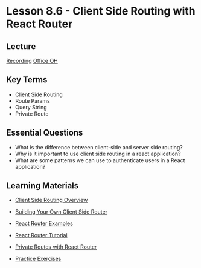 # Lesson 8.6 -  Client Side Routing with React Router

## Lecture
[Recording](https://us02web.zoom.us/rec/play/d3bJZLCT2SvjkDKtpSIuzx4JomhiC223GysmNEW7aK8LHTSMphQXYpEpNlXHeU91VEwEwgtPYuMitPZ9.v3NylUaJZtohZsiN?continueMode=true&_x_zm_rtaid=v40B_g2uRsShDc-sv-njhg.1617231538871.3e6a4d7a401f38b4cc2b99247c9a8d98&_x_zm_rhtaid=568)
[Office OH](https://us02web.zoom.us/rec/share/LQzHPdZCCO0Kle2Musr-7PMzwa2whDRVHjVD5RUmU5FaJ0lA57J_USucoUMGAYMw.h_VMN-n2GmkwZjud)

## Key Terms

* Client Side Routing
* Route Params
* Query String
* Private Route

## Essential Questions

* What is the difference between client-side and server side routing?
* Why is it important to use client side routing in a react application?
* What are some patterns we can use to authenticate users in a React application?


## Learning Materials

* [Client Side Routing Overview](https://medium.com/@wilbo/server-side-vs-client-side-routing-71d710e9227f)
* [Building Your Own Client Side Router](https://dev.to/vijitail/let-s-code-a-client-side-router-for-your-frameworkless-spa-2bg)
* [React Router Examples](https://reacttraining.com/react-router/web/example/basic)
* [React Router Tutorial](https://www.youtube.com/watch?v=Law7wfdg_ls)
* [Private Routes with React Router](https://tylermcginnis.com/react-router-protected-routes-authentication/)

* [Practice Exercises](./practice/exercises.md)
